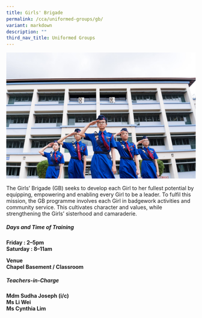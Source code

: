 ```yaml
---
title: Girls' Brigade
permalink: /cca/uniformed-groups/gb/
variant: markdown
description: ""
third_nav_title: Uniformed Groups
---
```

![](/images/2023images/CCAs%202023/gb%202023.jpg)

The Girls’ Brigade (GB) seeks to develop each Girl to her fullest potential by equipping, empowering and enabling every Girl to be a leader. To fulfil this mission, the GB programme involves each Girl in badgework activities and community service. This cultivates character and values, while strengthening the Girls’ sisterhood and camaraderie.

<h5>Days and Time of Training&nbsp;</h5>
<b>
Friday : 2–5pm  <br>
Saturday : 8–11am <br>

Venue<br>
Chapel Basement / Classroom<br>
</b>
  
<h5>Teachers-in-Charge</h5>
<b>
Mdm Sudha Joseph (i/c)<br>
Ms Li Wei<br>
Ms Cynthia Lim<br>
</b>